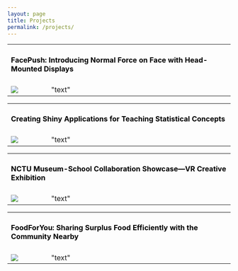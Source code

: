 ```yaml
---
layout: page
title: Projects
permalink: /projects/
---
```

<table width="1000px" cellpadding="0" cellspacing="0">
    <tbody>
        <tr>
            <td width="1000px" colspan="3" valign="top">
                <h4>
                    <a class="projectlink" href="http://wenjietseng.github.io/projects/FacePush" style="text-decoration : none; color : #000000;">
                    FacePush: Introducing Normal Force on Face with Head-Mounted Displays</a>
                </h4>
            </td>
        </tr>
            <td width="150px" valign="middle" background-color="#fdfdfd">
                <div class="img">
                    <span class="noborderimg">
                    <a class="projectlink" href="http://wenjietseng.github.io/projects/FacePush">
                    <img src="https://wenjietseng.github.io/images/facepush.png">
                    </a>
                    </span>
                </div>
            </td>
            <td width="850px" valigh="middle" >
            "text"
            </td>
        <tr>
        </tr>
    </tbody>
</table>
<table width="1000px" cellpadding="0" cellspacing="0">
    <tbody>
        <tr>
            <td width="1000px" colspan="3" valign="top">
                <h4>
                    <a class="projectlink" href="http://wenjietseng.github.io/projects/ShinyStats" style="text-decoration : none; color : #000000;">
                    Creating Shiny Applications for Teaching Statistical Concepts</a>
                </h4>
            </td>
        </tr>
            <td width="150px" valign="middle" >
                <div class="img">
                    <span class="noborderimg">
                    <a class="projectlink" href="http://wenjietseng.github.io/projects/ShinyStats">
                    <img src="https://wenjietseng.github.io/images/sdt-thumb.png">
                    </a>
                    </span>
                </div>
            </td>
            <td width="850px" valigh="middle" >
            "text"
            </td>
        <tr>
        </tr>
    </tbody>
</table>
<table width="1000px" cellpadding="0" cellspacing="0">
    <tbody>
        <tr>
            <td width="1000px" colspan="3" valign="top">
                <h4>
                    <a class="projectlink" href="http://wenjietseng.github.io/projects/npmFishing" style="text-decoration : none; color : #000000;">
                    NCTU Museum-School Collaboration Showcase—VR Creative Exhibition</a>
                </h4>
            </td>
        </tr>
            <td width="150px" valign="middle" >
                <div class="img">
                    <span class="noborderimg">
                    <a class="projectlink" href="http://wenjietseng.github.io/projects/npmFishing">
                    <img src="https://wenjietseng.github.io/images/fisherman-thumb.png">
                    </a>
                    </span>
                </div>
            </td>
            <td width="850px" valigh="middle" >
            "text"</td>
        <tr>
        </tr>
    </tbody>
</table>
<table width="1000px" cellpadding="0" cellspacing="0">
    <tbody>
        <tr>
            <td width="1000px" colspan="3" valign="top">
                <h4>
                    <a class="projectlink" href="http://wenjietseng.github.io/projects/food4u" style="text-decoration : none; color : #000000;">
                    FoodForYou: Sharing Surplus Food Efficiently with the Community Nearby</a>
                </h4>
            </td>
        </tr>
            <td width="150px" valign="middle" >
                <div class="img">
                    <span class="noborderimg">
                    <a class="projectlink" href="http://wenjietseng.github.io/projects/food4u">
                    <img src="https://wenjietseng.github.io/images/food-for-u.png">
                    </a>
                    </span>
                </div>
            </td>
            <td width="850px" valigh="middle" >
                "text"
            </td>
        <tr>
        </tr>
    </tbody>
</table>